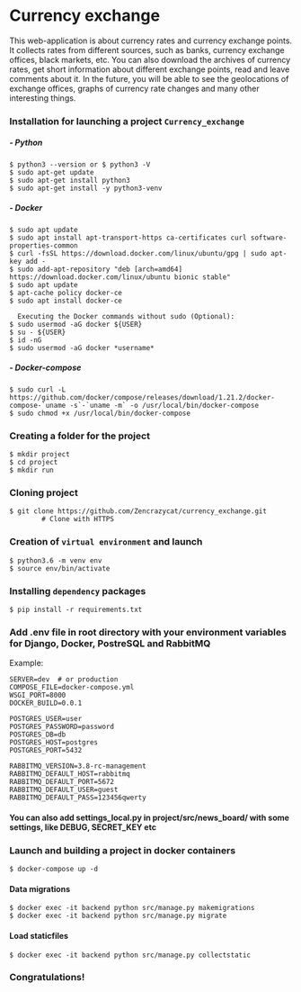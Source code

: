 # Currency exchange

This web-application is about currency rates and currency exchange points.
It collects rates from different sources, such as banks, currency exchange offices, black markets, etc.
You can also download the archives of currency rates, get short information about different exchange points, read and leave comments about it.
In the future, you will be able to see the geolocations of exchange offices, graphs of currency rate changes and many other interesting things.

### Installation for launching a project **`Currency_exchange`**
##### - Python
```
$ python3 --version or $ python3 -V
$ sudo apt-get update
$ sudo apt-get install python3
$ sudo apt-get install -y python3-venv
```
##### - Docker
```
$ sudo apt update
$ sudo apt install apt-transport-https ca-certificates curl software-properties-common
$ curl -fsSL https://download.docker.com/linux/ubuntu/gpg | sudo apt-key add -
$ sudo add-apt-repository "deb [arch=amd64] https://download.docker.com/linux/ubuntu bionic stable"
$ sudo apt update
$ apt-cache policy docker-ce
$ sudo apt install docker-ce

  Executing the Docker commands without sudo (Optional):
$ sudo usermod -aG docker ${USER}
$ su - ${USER}
$ id -nG
$ sudo usermod -aG docker *username*
```
##### - Docker-compose

```
$ sudo curl -L https://github.com/docker/compose/releases/download/1.21.2/docker-compose-`uname -s`-`uname -m` -o /usr/local/bin/docker-compose
$ sudo chmod +x /usr/local/bin/docker-compose
```

### Creating a folder for the project

```
$ mkdir project
$ cd project
$ mkdir run
```

### Cloning project

```
$ git clone https://github.com/Zencrazycat/currency_exchange.git
        # Clone with HTTPS
```

### Creation of **`virtual environment`** and launch

```
$ python3.6 -m venv env
$ source env/bin/activate
```

### Installing **`dependency`** packages

```
$ pip install -r requirements.txt
```

### Add .env file in root directory with your environment variables for Django, Docker, PostreSQL and RabbitMQ

Example:
```
SERVER=dev  # or production
COMPOSE_FILE=docker-compose.yml
WSGI_PORT=8000
DOCKER_BUILD=0.0.1

POSTGRES_USER=user
POSTGRES_PASSWORD=password
POSTGRES_DB=db
POSTGRES_HOST=postgres
POSTGRES_PORT=5432

RABBITMQ_VERSION=3.8-rc-management
RABBITMQ_DEFAULT_HOST=rabbitmq
RABBITMQ_DEFAULT_PORT=5672
RABBITMQ_DEFAULT_USER=guest
RABBITMQ_DEFAULT_PASS=123456qwerty
```

#### You can also add settings_local.py in project/src/news_board/ with some settings, like DEBUG, SECRET_KEY etc

### Launch and building a project in docker containers

```
$ docker-compose up -d
```
#### Data migrations
```
$ docker exec -it backend python src/manage.py makemigrations
$ docker exec -it backend python src/manage.py migrate
```
#### Load staticfiles
```
$ docker exec -it backend python src/manage.py collectstatic
```

### Congratulations!
